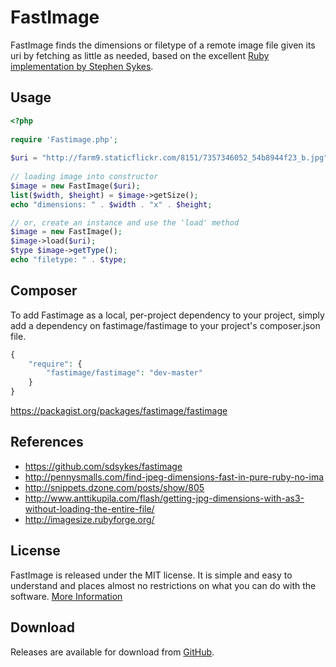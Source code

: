 # FastImage

FastImage finds the dimensions or filetype of a remote image file given its uri by fetching as little as needed, based on the excellent [Ruby implementation by Stephen Sykes](https://github.com/sdsykes/fastimage).


## Usage
```php
<?php 
		
require 'Fastimage.php';
		
$uri = "http://farm9.staticflickr.com/8151/7357346052_54b8944f23_b.jpg";
		
// loading image into constructor
$image = new FastImage($uri);
list($width, $height) = $image->getSize();
echo "dimensions: " . $width . "x" . $height;

// or, create an instance and use the 'load' method
$image = new FastImage();
$image->load($uri);
$type $image->getType();
echo "filetype: " . $type;
```

## Composer

To add Fastimage as a local, per-project dependency to your project, simply add a dependency on fastimage/fastimage to your project's composer.json file. 

```php
{
	"require": {
		"fastimage/fastimage": "dev-master"
	}
}
````


https://packagist.org/packages/fastimage/fastimage

## References

* https://github.com/sdsykes/fastimage
* http://pennysmalls.com/find-jpeg-dimensions-fast-in-pure-ruby-no-ima
* http://snippets.dzone.com/posts/show/805
* http://www.anttikupila.com/flash/getting-jpg-dimensions-with-as3-without-loading-the-entire-file/
* http://imagesize.rubyforge.org/


## License

FastImage is released under the MIT license. It is simple and easy to understand and places almost no restrictions on what you can do with the software. [More Information](http://en.wikipedia.org/wiki/MIT_License)


## Download

Releases are available for download from
[GitHub](http://github.com/tommoor/fastimage/downloads).
